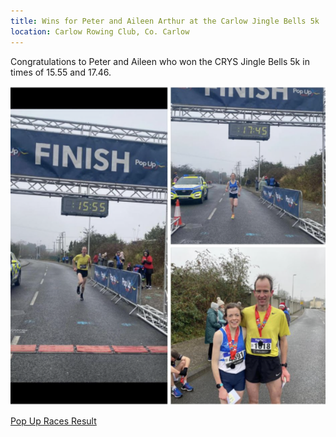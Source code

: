 ```yaml
---
title: Wins for Peter and Aileen Arthur at the Carlow Jingle Bells 5k
location: Carlow Rowing Club, Co. Carlow
---
```


Congratulations to Peter and Aileen who won the CRYS Jingle Bells 5k in times of 15.55 and 17.46.

<img src="/assets/images/races/2023/carlow-jingle-bells-5k/Peter-Aileen.png" class="img-fluid" alt="Peter and Aileen">

<a href="https://www.popupraces.ie/race/crys-jingle-bells-jog-2023/" target="_blank" rel="noopener noreferrer">Pop Up Races Result</a>
